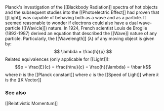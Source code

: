 Planck's investigation of the [[Blackbody Radiation]] spectra of hot objects and the subsequent studies into the [[Photoelectric Effect]] had proven that [[Light]] was capable of behaving both as a wave and as a particle. It seemed reasonable to wonder if electrons could also have a dual wave-particle ([[Wavicle]]) nature. In 1924, French scientist Louis de Broglie (1892-1987) derived an equation that described the [[Wave]] nature of any particle. Particularly, the [[Wavelength]] (λ) of any moving object is given by:
$$
\lambda = \frac{h}{p}
$$
Related equivalences (only applicable for [[Light]]):
$$p = \frac{E}{c} = \frac{h\nu}{c} = \frac{h}{\lambda} = \hbar k$$
where $h$ is the [[Planck constant]]
where $c$ is the [[Speed of Light]]
where $k$ is the [[K Vector]]

### See also
[[Relativistic Momentum]]
